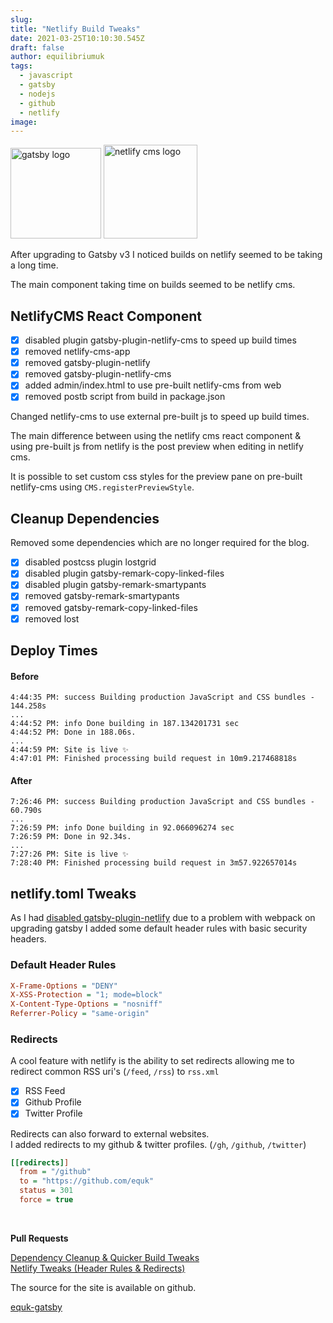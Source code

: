 ```yaml
---
slug:
title: "Netlify Build Tweaks"
date: 2021-03-25T10:10:30.545Z
draft: false
author: equilibriumuk
tags:
  - javascript
  - gatsby
  - nodejs
  - github
  - netlify
image:
---
```


<p class="text-center"><img src="/media/logos/gatsby.svg" alt="gatsby logo" width="145px" class="inline"> <img src="/media/logos/netlify.svg" alt="netlify cms logo" width="150px" class="inline"></p>


After upgrading to Gatsby v3 I noticed builds on netlify seemed to be taking a long time.

The main component taking time on builds seemed to be netlify cms.

## NetlifyCMS React Component

- [x] disabled plugin gatsby-plugin-netlify-cms to speed up build times
- [x] removed netlify-cms-app
- [x] removed gatsby-plugin-netlify
- [x] removed gatsby-plugin-netlify-cms
- [x] added admin/index.html to use pre-built netlify-cms from web
- [x] removed postb script from build in package.json

Changed netlify-cms to use external pre-built js to speed up build times.

The main difference between using the netlify cms react component & using pre-built js from netlify is the post preview when editing in netlify cms.

It is possible to set custom css styles for the preview pane on pre-built netlify-cms using `CMS.registerPreviewStyle`.

## Cleanup Dependencies

Removed some dependencies which are no longer required for the blog.

- [x] disabled postcss plugin lostgrid
- [x] disabled plugin gatsby-remark-copy-linked-files
- [x] disabled plugin gatsby-remark-smartypants
- [x] removed gatsby-remark-smartypants
- [x] removed gatsby-remark-copy-linked-files
- [x] removed lost

## Deploy Times

#### Before

```log
4:44:35 PM: success Building production JavaScript and CSS bundles - 144.258s
...
4:44:52 PM: info Done building in 187.134201731 sec
4:44:52 PM: Done in 188.06s.
...
4:44:59 PM: Site is live ✨
4:47:01 PM: Finished processing build request in 10m9.217468818s
```

#### After

```log
7:26:46 PM: success Building production JavaScript and CSS bundles - 60.790s
...
7:26:59 PM: info Done building in 92.066096274 sec
7:26:59 PM: Done in 92.34s.
...
7:27:26 PM: Site is live ✨
7:28:40 PM: Finished processing build request in 3m57.922657014s
```

## netlify.toml Tweaks

As I had [disabled gatsby-plugin-netlify](/2021/03/05/updated-to-gatsby-v-3#gatsby-plugin-netlify) due to a problem with webpack on upgrading gatsby I added some default header rules with basic security headers.

### Default Header Rules

```ini
X-Frame-Options = "DENY"
X-XSS-Protection = "1; mode=block"
X-Content-Type-Options = "nosniff"
Referrer-Policy = "same-origin"
```

### Redirects

A cool feature with netlify is the ability to set redirects allowing me to redirect common RSS uri's (`/feed`, `/rss`) to `rss.xml`

* [x] RSS Feed
* [x] Github Profile
* [x] Twitter Profile

Redirects can also forward to external websites.<br />
I added redirects to my github & twitter profiles. (`/gh`, `/github`, `/twitter`)

```ini
[[redirects]]
  from = "/github"
  to = "https://github.com/equk"
  status = 301
  force = true
```

<br />

**Pull Requests**

<i class="fa fa-code-fork git-fork"></i> <a href="https://github.com/equk/equk-gatsby/pull/4" target="_blank" rel="noopener noreferrer">Dependency Cleanup & Quicker Build Tweaks</a><br />
<i class="fa fa-code-fork git-fork"></i> <a href="https://github.com/equk/equk-gatsby/pull/3" target="_blank" rel="noopener noreferrer">Netlify Tweaks (Header Rules & Redirects)</a>

The source for the site is available on github.

<a class="github" href="https://github.com/equk/equk-gatsby" aria-label="View on GitHub" target="_blank" rel="noopener noreferrer"><i class="fa fa-github"></i> equk-gatsby</a>